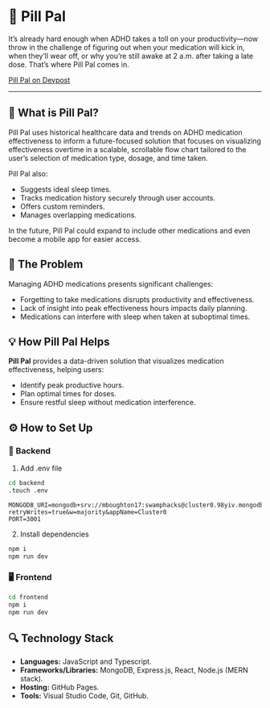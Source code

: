# 💊 Pill Pal

It’s already hard enough when ADHD takes a toll on your productivity—now throw in the challenge of figuring out when your medication will kick in, when they’ll wear off, or why you’re still awake at 2 a.m. after taking a late dose. That’s where Pill Pal comes in.

[Pill Pal on Devpost](https://devpost.com/software/pill-pal-x81rk6)

---

## 🌟 What is Pill Pal?

Pill Pal uses historical healthcare data and trends on ADHD medication effectiveness to inform a future-focused solution that focuses on visualizing effectiveness overtime in a scalable, scrollable flow chart tailored to the user’s selection of medication type, dosage, and time taken. 

Pill Pal also:  
- Suggests ideal sleep times.
- Tracks medication history securely through user accounts. 
- Offers custom reminders.
- Manages overlapping medications.

In the future, Pill Pal could expand to include other medications and even become a mobile app for easier access.

## 🚨 The Problem
Managing ADHD medications presents significant challenges:
- Forgetting to take medications disrupts productivity and effectiveness.
- Lack of insight into peak effectiveness hours impacts daily planning.
- Medications can interfere with sleep when taken at suboptimal times.

## 💡 How Pill Pal Helps
**Pill Pal** provides a data-driven solution that visualizes medication effectiveness, helping users:
- Identify peak productive hours.
- Plan optimal times for doses.
- Ensure restful sleep without medication interference.


## ⚙️ How to Set Up

### 🔧 Backend

1. Add .env file

```bash
cd backend
.touch .env

```

```.env
MONGODB_URI=mongodb+srv://mboughton17:swamphacks@cluster0.98yiv.mongodb.net/?retryWrites=true&w=majority&appName=Cluster0
PORT=3001
```

2. Install dependencies

```bash 
npm i
npm run dev
```

### 🖥️ Frontend
```bash
cd frontend
npm i
npm run dev
```

## 🔍 Technology Stack

- **Languages:** JavaScript and Typescript.
- **Frameworks/Libraries:** MongoDB, Express.js, React, Node.js (MERN stack).
- **Hosting:** GitHub Pages.
- **Tools:** Visual Studio Code, Git, GitHub.
